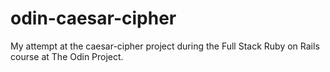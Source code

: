 # odin-caesar-cipher
My attempt at the caesar-cipher project during the Full Stack Ruby on Rails course at The Odin Project.